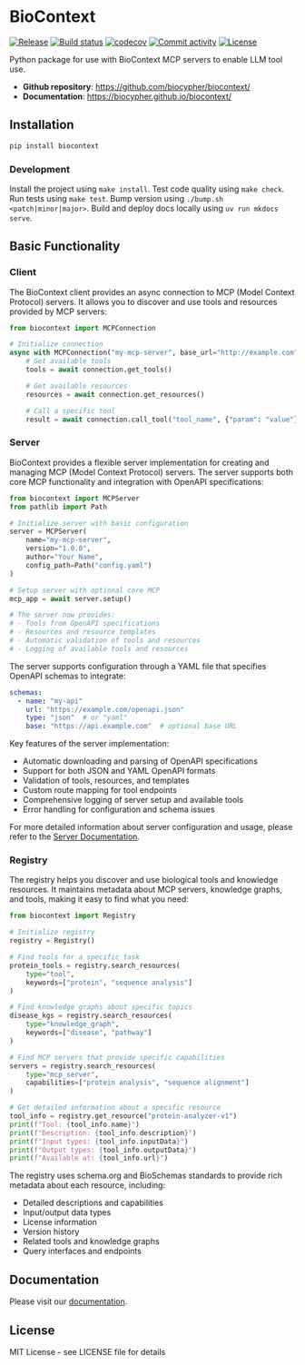 # BioContext

[![Release](https://img.shields.io/github/v/release/biocypher/biocontext)](https://img.shields.io/github/v/release/biocypher/biocontext)
[![Build status](https://img.shields.io/github/actions/workflow/status/biocypher/biocontext/main.yml?branch=main)](https://github.com/biocypher/biocontext/actions/workflows/main.yml?query=branch%3Amain)
[![codecov](https://codecov.io/gh/biocypher/biocontext/branch/main/graph/badge.svg)](https://codecov.io/gh/biocypher/biocontext)
[![Commit activity](https://img.shields.io/github/commit-activity/m/biocypher/biocontext)](https://img.shields.io/github/commit-activity/m/biocypher/biocontext)
[![License](https://img.shields.io/github/license/biocypher/biocontext)](https://img.shields.io/github/license/biocypher/biocontext)

Python package for use with BioContext MCP servers to enable LLM tool use.

- **Github repository**: <https://github.com/biocypher/biocontext/>
- **Documentation**: <https://biocypher.github.io/biocontext/>

## Installation

```bash
pip install biocontext
```

### Development

Install the project using `make install`. Test code quality using `make check`.
Run tests using `make test`. Bump version using `./bump.sh <patch|minor|major>`.
Build and deploy docs locally using `uv run mkdocs serve`.

## Basic Functionality

### Client

The BioContext client provides an async connection to MCP (Model Context
Protocol) servers. It allows you to discover and use tools and resources
provided by MCP servers:

```python
from biocontext import MCPConnection

# Initialize connection
async with MCPConnection("my-mcp-server", base_url="http://example.com") as connection:
    # Get available tools
    tools = await connection.get_tools()

    # Get available resources
    resources = await connection.get_resources()

    # Call a specific tool
    result = await connection.call_tool("tool_name", {"param": "value"})
```

### Server

BioContext provides a flexible server implementation for creating and managing MCP (Model Context Protocol) servers. The server supports both core MCP functionality and integration with OpenAPI specifications:

```python
from biocontext import MCPServer
from pathlib import Path

# Initialize server with basic configuration
server = MCPServer(
    name="my-mcp-server",
    version="1.0.0",
    author="Your Name",
    config_path=Path("config.yaml")
)

# Setup server with optional core MCP
mcp_app = await server.setup()

# The server now provides:
# - Tools from OpenAPI specifications
# - Resources and resource templates
# - Automatic validation of tools and resources
# - Logging of available tools and resources
```

The server supports configuration through a YAML file that specifies OpenAPI schemas to integrate:

```yaml
schemas:
  - name: "my-api"
    url: "https://example.com/openapi.json"
    type: "json"  # or "yaml"
    base: "https://api.example.com"  # optional base URL
```

Key features of the server implementation:
- Automatic downloading and parsing of OpenAPI specifications
- Support for both JSON and YAML OpenAPI formats
- Validation of tools, resources, and templates
- Custom route mapping for tool endpoints
- Comprehensive logging of server setup and available tools
- Error handling for configuration and schema issues

For more detailed information about server configuration and usage, please refer to the [Server Documentation](https://biocypher.github.io/biocontext/server/).

### Registry

The registry helps you discover and use biological tools and knowledge
resources. It maintains metadata about MCP servers, knowledge graphs, and tools,
making it easy to find what you need:

```python
from biocontext import Registry

# Initialize registry
registry = Registry()

# Find tools for a specific task
protein_tools = registry.search_resources(
    type="tool",
    keywords=["protein", "sequence analysis"]
)

# Find knowledge graphs about specific topics
disease_kgs = registry.search_resources(
    type="knowledge_graph",
    keywords=["disease", "pathway"]
)

# Find MCP servers that provide specific capabilities
servers = registry.search_resources(
    type="mcp_server",
    capabilities=["protein analysis", "sequence alignment"]
)

# Get detailed information about a specific resource
tool_info = registry.get_resource("protein-analyzer-v1")
print(f"Tool: {tool_info.name}")
print(f"Description: {tool_info.description}")
print(f"Input types: {tool_info.inputData}")
print(f"Output types: {tool_info.outputData}")
print(f"Available at: {tool_info.url}")
```

The registry uses schema.org and BioSchemas standards to provide rich metadata
about each resource, including:

- Detailed descriptions and capabilities
- Input/output data types
- License information
- Version history
- Related tools and knowledge graphs
- Query interfaces and endpoints

## Documentation

Please visit our [documentation](https://biocypher.github.io/biocontext/).

## License

MIT License - see LICENSE file for details
